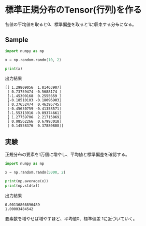 # 標準正規分布のTensor(行列)を作る

各値の平均値を取ると0、標準偏差を取ると1に収束する分布になる。

## Sample

```python
import numpy as np

x = np.random.randn(10, 2)

print(x)
```

出力結果
```shell
[[ 1.29809056  1.81463907]
 [ 0.73759474 -0.5688174 ]
 [-1.45300168  0.2555659 ]
 [-0.18510103 -0.18096903]
 [ 0.37652474  0.46395745]
 [-0.45630759 -0.41358571]
 [-1.55313916 -0.09374661]
 [ 1.27759706  2.21715869]
 [ 0.08562266  0.67993018]
 [ 0.14558376  0.37880808]]
```

## 実験

正規分布の要素を1万個に増やし、平均値と標準偏差を確認する。

```python
import numpy as np

x = np.random.randn(5000, 2)

print(np.average(x))
print(np.std(x))
```

出力結果
```shell
0.00136866896489
1.00003484542
```

要素数を増やせば増やすほど、平均値0、標準偏差 1に近づいていく。

